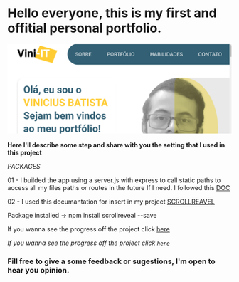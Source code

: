 # Hello everyone, this is my first and offitial personal portfolio.

![Design preview](./public/images/port-git.png)

**Here I'll describe some step and share with you the setting that I used in this project**

*PACKAGES*

01 - I builded the app using a server.js with express to call static paths to access all my files paths or routes in the future If I need. I followed this <a href="https://expressjs.com/pt-br/starter/static-files.html" target="_blank">DOC</a>

02 - I used this documantation for insert in my project [SCROLLREAVEL](https://scrollrevealjs.org/guide/hello-world.html)

Package installed -> npm install scrollreveal --save


<p>If you wanna see the progress off the project click <a href="http://vini-it-portfolio.vercel.app/" target="_blank" rel="noopener noreferrer">here</a></p>


*If you wanna see the progress off the project click <a href="http://vini-it-portfolio.vercel.app/" target="_blank" rel="noopener noreferrer">``here``</a>*

### Fill free to give a some feedback or sugestions, I'm open to hear you opinion.

